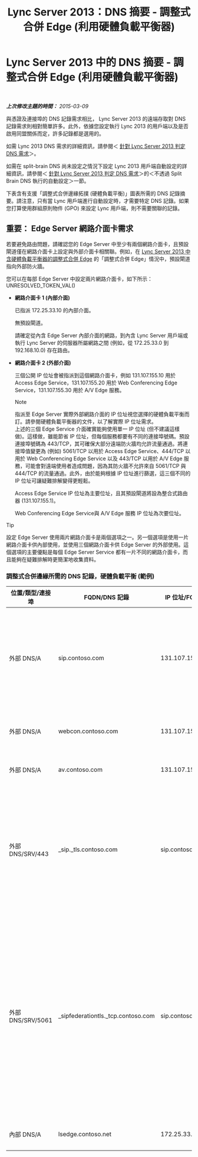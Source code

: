 ﻿---
title: Lync Server 2013：DNS 摘要 - 調整式合併 Edge (利用硬體負載平衡器)
TOCTitle: DNS 摘要 - 調整式合併 Edge (利用硬體負載平衡器)
ms:assetid: 8453297c-da1d-4b9e-a37e-6721458c6feb
ms:mtpsurl: https://technet.microsoft.com/zh-tw/library/Gg398670(v=OCS.15)
ms:contentKeyID: 49291526
ms.date: 08/10/2015
mtps_version: v=OCS.15
ms.translationtype: HT
---

# Lync Server 2013 中的 DNS 摘要 - 調整式合併 Edge (利用硬體負載平衡器)

 

_**上次修改主題的時間：** 2015-03-09_

與憑證及連接埠的 DNS 記錄需求相比， Lync Server 2013 的遠端存取對 DNS 記錄需求則相對簡單許多。此外，依據您設定執行 Lync 2013 的用戶端以及是否啟用同盟關係而定，許多記錄都是選用的。

如需 Lync 2013 DNS 需求的詳細資訊，請參閱＜ [針對 Lync Server 2013 判定 DNS 需求](lync-server-2013-determine-dns-requirements.md)＞。

如需在 split-brain DNS 尚未設定之情況下設定 Lync 2013 用戶端自動設定的詳細資訊，請參閱＜ [針對 Lync Server 2013 判定 DNS 需求](lync-server-2013-determine-dns-requirements.md)＞的＜不透過 Split Brain DNS 執行的自動設定＞一節。

下表含有支援「調整式合併邊緣拓撲 (硬體負載平衡)」圖表所需的 DNS 記錄摘要。請注意，只有當 Lync 用戶端進行自動設定時，才需要特定 DNS 記錄。如果您打算使用群組原則物件 (GPO) 來設定 Lync 用戶端，則不需要關聯的記錄。

## 重要： Edge Server 網路介面卡需求

若要避免路由問題，請確認您的 Edge Server 中至少有兩個網路介面卡，且預設閘道僅在網路介面卡上設定與外部介面卡相關聯。例如，在 [Lync Server 2013 中含硬體負載平衡器的調整式合併 Edge](lync-server-2013-scaled-consolidated-edge-with-hardware-load-balancers.md) 的「調整式合併 Edge」情況中，預設閘道指向外部防火牆。

您可以在每部 Edge Server 中設定兩片網路介面卡，如下所示： UNRESOLVED\_TOKEN\_VAL()

  - **網路介面卡 1 (內部介面)**
    
    已指派 172.25.33.10 的內部介面。
    
    無預設閘道。
    
    請確定從內含 Edge Server 內部介面的網路，到內含 Lync Server 用戶端或執行 Lync Server 的伺服器所屬網路之間 (例如，從 172.25.33.0 到 192.168.10.0) 存在路由。

  - **網路介面卡 2 (外部介面)**
    
    三個公開 IP 位址會被指派到這個網路介面卡，例如 131.107.155.10 用於 Access Edge Service，131.107.155.20 用於 Web Conferencing Edge Service，131.107.155.30 用於 A/V Edge 服務。
    
    > [!NOTE]  
    > 指派至 Edge Server 實際外部網路介面的 IP 位址視您選擇的硬體負載平衡而訂。請參閱硬體負載平衡器的文件，以了解實際 IP 位址需求。<br />
    > 上述的三個 Edge Service 介面確實能夠使用單一 IP 位址 (但不建議這樣做)。這樣做，雖能節省 IP 位址，但每個服務都要有不同的連接埠號碼。預設連接埠號碼為 443/TCP，其可確保大部分遠端防火牆均允許流量通過。將連接埠值變更為 (例如) 5061/TCP 以用於 Access Edge Service、444/TCP 以用於 Web Conferencing Edge Service 以及 443/TCP 以用於 A/V Edge 服務，可能會對遠端使用者造成問題，因為其防火牆不允許來自 5061/TCP 與 444/TCP 的流量通過。此外，由於能夠根據 IP 位址進行篩選，這三個不同的 IP 位址可讓疑難排解變得更輕鬆。
    
    Access Edge Service IP 位址為主要位址，且其預設閘道將設為整合式路由器 (131.107.155.1)。
    
    Web Conferencing Edge Service與 A/V Edge 服務 IP 位址為次要位址。

> [!TIP]
> 設定 Edge Server 使用兩片網路介面卡是兩個選項之一。另一個選項是使用一片網路介面卡供內部使用，並使用三個網路介面卡供 Edge Server 的外部使用。這個選項的主要優點是每個 Edge Server Service 都有一片不同的網路介面卡，而且能夠在疑難排解時更簡潔地收集資料。


### 調整式合併邊緣所需的 DNS 記錄，硬體負載平衡 (範例)

<table>
<colgroup>
<col style="width: 25%" />
<col style="width: 25%" />
<col style="width: 25%" />
<col style="width: 25%" />
</colgroup>
<thead>
<tr class="header">
<th>位置/類型/連接埠</th>
<th>FQDN/DNS 記錄</th>
<th>IP 位址/FQDN</th>
<th>對應至/註解</th>
</tr>
</thead>
<tbody>
<tr class="odd">
<td><p>外部 DNS/A</p></td>
<td><p>sip.contoso.com</p></td>
<td><p>131.107.155.10</p></td>
<td><p>Access Edge Service 外部介面 (Contoso)。視需要對於有 Lync 啟用的使用者包含在其中的所有 SIP 網域重複進行</p></td>
</tr>
<tr class="even">
<td><p>外部 DNS/A</p></td>
<td><p>webcon.contoso.com</p></td>
<td><p>131.107.155.20</p></td>
<td><p>Web Conferencing Edge Service 外部介面</p></td>
</tr>
<tr class="odd">
<td><p>外部 DNS/A</p></td>
<td><p>av.contoso.com</p></td>
<td><p>131.107.155.30</p></td>
<td><p>A/V Edge 服務 外部介面</p></td>
</tr>
<tr class="even">
<td><p>外部 DNS/SRV/443</p></td>
<td><p>_sip._tls.contoso.com</p></td>
<td><p>sip.contoso.com</p></td>
<td><p>Access Edge Service 外部介面。讓 Lync 2013 與 Lync 2010 用戶端能夠在外部順利完成自動設定所需。必要時，重複用於含有 Lync 啟用之使用者的所有 SIP 網域。</p></td>
</tr>
<tr class="odd">
<td><p>外部 DNS/SRV/5061</p></td>
<td><p>_sipfederationtls._tcp.contoso.com</p></td>
<td><p>sip.contoso.com</p></td>
<td><p>SIP Access Edge Service 外部介面。DNS 自動探索同盟合作夥伴 (亦稱為「允許的 SIP 網域」，先前版本稱為增強型同盟) 所需。視需要對於有 Lync 啟用的使用者以及使用 推播通知服務 或 Apple 推播通知服務的 Microsoft Lync Mobile 用戶端包含在其中的所有 SIP 網域重複進行</p></td>
</tr>
<tr class="even">
<td><p>內部 DNS/A</p></td>
<td><p>lsedge.contoso.net</p></td>
<td><p>172.25.33.10</p></td>
<td><p>合併 Edge 內部介面</p></td>
</tr>
</tbody>
</table>


